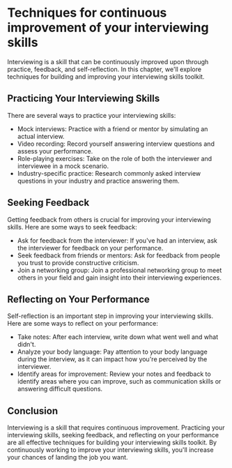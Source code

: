 Techniques for continuous improvement of your interviewing skills
========================================================================================================================

Interviewing is a skill that can be continuously improved upon through practice, feedback, and self-reflection. In this chapter, we'll explore techniques for building and improving your interviewing skills toolkit.

Practicing Your Interviewing Skills
-----------------------------------

There are several ways to practice your interviewing skills:

* Mock interviews: Practice with a friend or mentor by simulating an actual interview.
* Video recording: Record yourself answering interview questions and assess your performance.
* Role-playing exercises: Take on the role of both the interviewer and interviewee in a mock scenario.
* Industry-specific practice: Research commonly asked interview questions in your industry and practice answering them.

Seeking Feedback
----------------

Getting feedback from others is crucial for improving your interviewing skills. Here are some ways to seek feedback:

* Ask for feedback from the interviewer: If you've had an interview, ask the interviewer for feedback on your performance.
* Seek feedback from friends or mentors: Ask for feedback from people you trust to provide constructive criticism.
* Join a networking group: Join a professional networking group to meet others in your field and gain insight into their interviewing experiences.

Reflecting on Your Performance
------------------------------

Self-reflection is an important step in improving your interviewing skills. Here are some ways to reflect on your performance:

* Take notes: After each interview, write down what went well and what didn't.
* Analyze your body language: Pay attention to your body language during the interview, as it can impact how you're perceived by the interviewer.
* Identify areas for improvement: Review your notes and feedback to identify areas where you can improve, such as communication skills or answering difficult questions.

Conclusion
----------

Interviewing is a skill that requires continuous improvement. Practicing your interviewing skills, seeking feedback, and reflecting on your performance are all effective techniques for building your interviewing skills toolkit. By continuously working to improve your interviewing skills, you'll increase your chances of landing the job you want.
